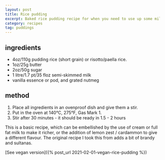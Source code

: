 ```yaml
---
layout: post
title: Rice pudding
excerpt: Baked rice pudding recipe for when you need to use up some milk.
category: recipes
tag: puddings
---
```


ingredients
-----------

 * 4oz/110g pudding rice (short grain) or risotto/paella rice.
 * 1oz/25g butter
 * 2oz/50g sugar
 * 1 litre/1.7 pt/35 floz semi-skimmed milk
 * vanilla essence or pod, and grated nutmeg

method
------

1. Place all ingredients in an ovenproof dish and give them a stir.
2. Put in the oven at 140&deg;C, 275&deg;F, Gas Mark 1.
2. Stir after 30 minutes - it should be ready in 1.5 - 2 hours

This is a basic recipe, which can be embellished by the use of cream or full fat milk to make it richer, or the addition of lemon zest / cardammon to give a different flavour. The original recipe I took this from adds a bit of brandy and sultanas.

[See vegan version]({% post_url 2021-02-01-vegan-rice-pudding %})
